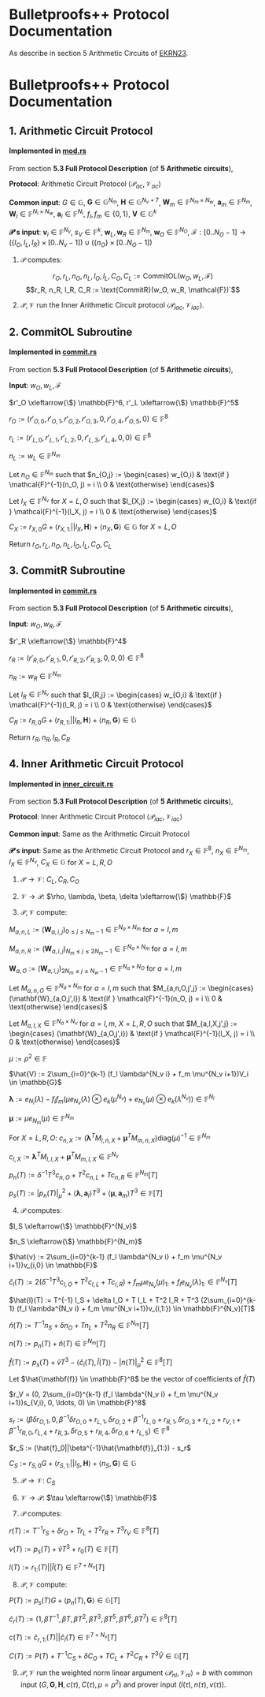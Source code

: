 # Bulletproofs++ Protocol Documentation

As describe in section 5 Arithmetic Circuits of [EKRN23](../../papers/2022-510-bulletproofs-plus-plus.pdf).

# Bulletproofs++ Protocol Documentation

## 1. Arithmetic Circuit Protocol
#### Implemented in [mod.rs](./mod.rs)
From section **5.3 Full Protocol Description** (of **5 Arithmetic circuits**),

**Protocol**: Arithmetic Circuit Protocol $`\langle\mathcal{P}_{ac}, \mathcal{V}_{ac}\rangle`$

**Common input**: $`G \in \mathbb{G}`$, $`\mathbf{G} \in \mathbb{G}^{N_m}`$, $`\mathbf{H} \in \mathbb{G}^{N_v+7}`$, $`\mathbf{W}_m \in \mathbb{F}^{N_m \times N_w}`$, $`\mathbf{a}_m \in \mathbb{F}^{N_m}`$, $`\mathbf{W}_l \in \mathbb{F}^{N_l \times N_w}`$, $`\mathbf{a}_l \in \mathbb{F}^{N_l}`$, $`f_l, f_m \in \{0, 1\}`$, $`\mathbf{V} \in \mathbb{G}^k`$

**$`\mathcal{P}`$'s input**: $`\mathbf{v}_i \in \mathbb{F}^{N_v}`$, $`s_V \in \mathbb{F}^k`$, $`\mathbf{w}_L, \mathbf{w}_R \in \mathbb{F}^{N_m}`$, $`\mathbf{w}_O \in \mathbb{F}^{N_O}`$, $`\mathcal{F} : [0 .. N_O - 1] \to (\{l_O, l_L, l_R\} \times [0 .. N_v - 1]) \cup (\{n_O\} \times [0 .. N_O - 1])`$

1. $`\mathcal{P}`$ computes:

$$r_O, r_L, n_O, n_L, l_O, l_L, C_O, C_L := \text{CommitOL}(w_O, w_L, \mathcal{F})$$
$$r_R, n_R, l_R, C_R := \text{CommitR}(w_O, w_R, \mathcal{F})`$$

2. $`\mathcal{P}, \mathcal{V}`$ run the Inner Arithmetic Circuit protocol $`\langle\mathcal{P}_{iac}, \mathcal{V}_{iac}\rangle`$.

## 2. CommitOL Subroutine
#### Implemented in [commit.rs](./commit.rs)
From section **5.3 Full Protocol Description** (of **5 Arithmetic circuits**),

**Input**: $`w_O, w_L, \mathcal{F}`$

$`r'_O \xleftarrow{\$} \mathbb{F}^6, r'_L \xleftarrow{\$} \mathbb{F}^5`$

$`r_O := (r'_{O,0}, r'_{O,1}, r'_{O,2}, r'_{O,3}, 0, r'_{O,4}, r'_{O,5}, 0) \in \mathbb{F}^8`$

$`r_L := (r'_{L,0}, r'_{L,1}, r'_{L,2}, 0, r'_{L,3}, r'_{L,4}, 0, 0) \in \mathbb{F}^8`$

$`n_L := w_L \in \mathbb{F}^{N_m}`$

Let $`n_O \in \mathbb{F}^{N_m}`$ such that $`n_{O,j} := \begin{cases} w_{O,i} & \text{if } \mathcal{F}^{-1}(n_O, j) = i \\ 0 & \text{otherwise} \end{cases}`$

Let $`l_X \in \mathbb{F}^{N_v}`$ for $`X = L, O`$ such that
$`l_{X,j} := \begin{cases} w_{O,i} & \text{if } \mathcal{F}^{-1}(l_X, j) = i \\ 0 & \text{otherwise} \end{cases}`$

$`C_X := r_{X,0}G + \langle r_{X,1:}||l_X, \mathbf{H}\rangle + \langle n_X, \mathbf{G}\rangle \in \mathbb{G} \text{ for } X = L, O`$

Return $`r_O, r_L, n_O, n_L, l_O, l_L, C_O, C_L`$

## 3. CommitR Subroutine
#### Implemented in [commit.rs](./commit.rs)
From section **5.3 Full Protocol Description** (of **5 Arithmetic circuits**),

**Input**: $`w_O, w_R, \mathcal{F}`$

$`r'_R \xleftarrow{\$} \mathbb{F}^4`$

$`r_R := (r'_{R,0}, r'_{R,1}, 0, r'_{R,2}, r'_{R,3}, 0, 0, 0) \in \mathbb{F}^8`$

$`n_R := w_R \in \mathbb{F}^{N_m}`$

Let $`l_R \in \mathbb{F}^{N_v}`$ such that
$`l_{R,j} := \begin{cases} w_{O,i} & \text{if } \mathcal{F}^{-1}(l_R, j) = i \\ 0 & \text{otherwise} \end{cases}`$

$`C_R := r_{R,0}G + \langle r_{R,1:}||l_R, \mathbf{H}\rangle + \langle n_R, \mathbf{G}\rangle \in \mathbb{G}`$

Return $`r_R, n_R, l_R, C_R`$

## 4. Inner Arithmetic Circuit Protocol
#### Implemented in [inner_circuit.rs](./inner_circuit.rs)
From section **5.3 Full Protocol Description** (of **5 Arithmetic circuits**),

**Protocol**: Inner Arithmetic Circuit Protocol $`\langle\mathcal{P}_{iac}, \mathcal{V}_{iac}\rangle`$

**Common input**: Same as the Arithmetic Circuit Protocol

**$`\mathcal{P}`$'s input**: Same as the Arithmetic Circuit Protocol and $`r_X \in \mathbb{F}^8`$, $`n_X \in \mathbb{F}^{N_m}`$, $`l_X \in \mathbb{F}^{N_v}`$, $`C_X \in \mathbb{G}`$ for $`X = L, R, O`$

1. $`\mathcal{P} \to \mathcal{V}`$: $`C_L, C_R, C_O`$

2. $`\mathcal{V} \to \mathcal{P}`$: $`\rho, \lambda, \beta, \delta \xleftarrow{\$} \mathbb{F}`$

3. $`\mathcal{P}, \mathcal{V}`$ compute:

$`M_{a,n,L} := (\mathbf{W}_{a,i,j})_{0 \leq j \leq N_m-1} \in \mathbb{F}^{N_a \times N_m} \text{ for } a = l, m`$

$`M_{a,n,R} := (\mathbf{W}_{a,i,j})_{N_m \leq j \leq 2N_m-1} \in \mathbb{F}^{N_a \times N_m} \text{ for } a = l, m`$

$`\mathbf{W}_{a,O} := (\mathbf{W}_{a,i,j})_{2N_m \leq j \leq N_w-1} \in \mathbb{F}^{N_a \times N_O} \text{ for } a = l, m`$

Let $`M_{a,n,O} \in \mathbb{F}^{N_a \times N_m}`$ for $`a = l, m`$ such that
$`M_{a,n,O,j',j} := \begin{cases} (\mathbf{W}_{a,O,j',i}) & \text{if } \mathcal{F}^{-1}(n_O, j) = i \\ 0 & \text{otherwise} \end{cases}`$

Let $`M_{a,l,X} \in \mathbb{F}^{N_a \times N_v}`$ for $`a = l, m`$, $`X = L, R, O`$ such that
$`M_{a,l,X,j',j} := \begin{cases} (\mathbf{W}_{a,O,j',i}) & \text{if } \mathcal{F}^{-1}(l_X, j) = i \\ 0 & \text{otherwise} \end{cases}`$

$`\mu := \rho^2 \in \mathbb{F}`$

$`\hat{V} := 2\sum_{i=0}^{k-1} (f_l \lambda^{N_v i} + f_m \mu^{N_v i+1})V_i \in \mathbb{G}`$

$`\boldsymbol{\lambda} := e_{N_l}(\lambda) - f_l f_m (\mu e_{N_v}(\lambda) \otimes e_k(\mu^{N_v}) + e_{N_v}(\mu) \otimes e_k(\lambda^{N_v})) \in \mathbb{F}^{N_l}`$

$`\boldsymbol{\mu} := \mu e_{N_m}(\mu) \in \mathbb{F}^{N_m}`$

For $`X = L, R, O`$:
$`c_{n,X} := (\boldsymbol{\lambda}^T M_{l,n,X} + \boldsymbol{\mu}^T M_{m,n,X}) \text{diag}(\mu)^{-1} \in \mathbb{F}^{N_m}`$

$`c_{l,X} := \boldsymbol{\lambda}^T M_{l,l,X} + \boldsymbol{\mu}^T M_{m,l,X} \in \mathbb{F}^{N_v}`$

$`p_n(T) := \delta^{-1}T^3 c_{n,O} + T^2 c_{n,L} + T c_{n,R} \in \mathbb{F}^{N_m}[T]`$

$`p_s(T) := |p_n(T)|^2_\mu + \langle\boldsymbol{\lambda}, \mathbf{a}_l\rangle T^3 + \langle\boldsymbol{\mu}, \mathbf{a}_m\rangle T^3 \in \mathbb{F}[T]`$

4. $`\mathcal{P}`$ computes:

$`l_S \xleftarrow{\$} \mathbb{F}^{N_v}`$

$`n_S \xleftarrow{\$} \mathbb{F}^{N_m}`$

$`\hat{v} := 2\sum_{i=0}^{k-1} (f_l \lambda^{N_v i} + f_m \mu^{N_v i+1})v_{i,0} \in \mathbb{F}`$

$`\hat{c}_l(T) := 2(\delta^{-1}T^3 c_{l,O} + T^2 c_{l,L} + T c_{l,R}) + f_m \mu e_{N_v}(\mu)_{1:} + f_l e_{N_v}(\lambda)_{1:} \in \mathbb{F}^{N_v}[T]`$

$`\hat{l}(T) := T^{-1} l_S + \delta l_O + T l_L + T^2 l_R + T^3 (2\sum_{i=0}^{k-1} (f_l \lambda^{N_v i} + f_m \mu^{N_v i+1})v_{i,1:}) \in \mathbb{F}^{N_v}[T]`$

$`\hat{n}(T) := T^{-1} n_S + \delta n_O + T n_L + T^2 n_R \in \mathbb{F}^{N_m}[T]`$

$`n(T) := p_n(T) + \hat{n}(T) \in \mathbb{F}^{N_m}[T]`$

$`\hat{f}(T) := p_s(T) + \hat{v}T^3 - \langle\hat{c}_l(T), \hat{l}(T)\rangle - |n(T)|^2_\mu \in \mathbb{F}^8[T]`$

Let $`\hat{\mathbf{f}} \in \mathbb{F}^8`$ be the vector of coefficients of $`\hat{f}(T)`$

$`r_V = (0, 2\sum_{i=0}^{k-1} (f_l \lambda^{N_v i} + f_m \mu^{N_v i+1})s_{V,i}, 0, \ldots, 0) \in \mathbb{F}^8`$

$`s_r := (\beta\delta r_{O,1}, 0, \beta^{-1}\delta r_{O,0} + r_{L,1}, \delta r_{O,2} + \beta^{-1}r_{L,0} + r_{R,1}, \delta r_{O,3} + r_{L,2} + r_{V,1} + \beta^{-1}r_{R,0}, r_{L,4} + r_{R,3}, \delta r_{O,5} + r_{R,4}, \delta r_{O,6} + r_{L,5}) \in \mathbb{F}^8`$

$`r_S := (\hat{f}_0||\beta^{-1}\hat{\mathbf{f}}_{1:}) - s_r`$

$`C_S := r_{S,0}G + \langle r_{S,1:}||l_S, \mathbf{H}\rangle + \langle n_S, \mathbf{G}\rangle \in \mathbb{G}`$

5. $`\mathcal{P} \to \mathcal{V}`$: $`C_S`$

6. $`\mathcal{V} \to \mathcal{P}`$: $`\tau \xleftarrow{\$} \mathbb{F}`$

7. $`\mathcal{P}`$ computes:

$`r(T) := T^{-1}r_S + \delta r_O + T r_L + T^2 r_R + T^3 r_V \in \mathbb{F}^8[T]`$

$`v(T) := p_s(T) + \hat{v}T^3 + r_0(T) \in \mathbb{F}[T]`$

$`l(T) := r_{1:}(T)||\hat{l}(T) \in \mathbb{F}^{7+N_v}[T]`$

8. $`\mathcal{P}, \mathcal{V}`$ compute:

$`P(T) := p_s(T)G + \langle p_n(T), \mathbf{G}\rangle \in \mathbb{G}[T]`$

$`\hat{c}_r(T) := (1, \beta T^{-1}, \beta T, \beta T^2, \beta T^3, \beta T^5, \beta T^6, \beta T^7) \in \mathbb{F}^8[T]`$

$`c(T) := \hat{c}_{r,1:}(T)||\hat{c}_l(T) \in \mathbb{F}^{7+N_v}[T]`$

$`C(T) := P(T) + T^{-1}C_S + \delta C_O + T C_L + T^2 C_R + T^3 \hat{V} \in \mathbb{G}[T]`$

9. $`\mathcal{P}, \mathcal{V}`$ run the weighted norm linear argument $`\langle\mathcal{P}_{nl}, \mathcal{V}_{nl}\rangle = b`$ with common input $`(G, \mathbf{G}, \mathbf{H}, c(\tau), C(\tau), \mu = \rho^2)`$ and prover input $`(l(\tau), n(\tau), v(\tau))`$.